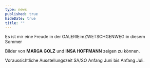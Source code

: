 ```yaml
---
type: news
published: true
hideDate: true
title: ""
---
```


Es ist mir eine Freude in der GALERIEimZWETSCHGENWEG in diesem Sommer

Bilder von **MARGA GOLZ** und **INSA HOFFMANN** zeigen zu können.


Voraussichtliche Ausstellungszeit SA/SO Anfang Juni bis Anfang Juli.